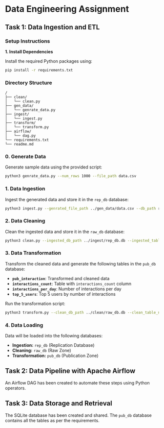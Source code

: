 
# Data Engineering Assignment

## Task 1: Data Ingestion and ETL

### Setup Instructions

**1. Install Dependencies**

Install the required Python packages using:

```bash
pip install -r requirements.txt
```

### Directory Structure

```
/
├── clean/
│   └── clean.py
├── gen_data/
│   └── genrate_data.py
├── ingest/
│   └── ingest.py
├── transform/
│   └── transform.py
├── airflow/
│   └── dag.py
└── requirements.txt
└── readme.md
```

### 0. Generate Data

Generate sample data using the provided script:

```bash
python3 genrate_data.py --num_rows 1000 --file_path data.csv
```

### 1. Data Ingestion

Ingest the generated data and store it in the `rep_db` database:

```bash
python3 ingest.py --genrated_file_path ../gen_data/data.csv --db_path rep_db.db --table_name rep_interaction
```

### 2. Data Cleaning

Clean the ingested data and store it in the `raw_db` database:

```bash
python3 clean.py --ingested_db_path ../ingest/rep_db.db --ingested_table_name rep_interaction --cleaned_db_path raw_db.db --cleaned_table_name raw_interaction
```

### 3. Data Transformation

Transform the cleaned data and generate the following tables in the `pub_db` database:

- **`pub_interaction`**: Transformed and cleaned data
- **`interactions_count`**: Table with `interactions_count` column
- **`interactions_per_day`**: Number of interactions per day
- **`top_5_users`**: Top 5 users by number of interactions

Run the transformation script:

```bash
python3 transform.py --clean_db_path ../clean/raw_db.db --clean_table_name raw_interaction --transformed_db_path pub_db.db --transformed_table_name pub_interaction
```

### 4. Data Loading

Data will be loaded into the following databases:

- **Ingestion:** `rep_db` (Replication Database)
- **Cleaning:** `raw_db` (Raw Zone)
- **Transformation:** `pub_db` (Publication Zone)

## Task 2: Data Pipeline with Apache Airflow

An Airflow DAG has been created to automate these steps using Python operators.

## Task 3: Data Storage and Retrieval

The SQLite database has been created and shared. The `pub_db` database contains all the tables as per the requirements.
